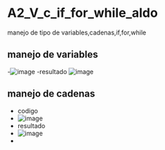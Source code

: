 # A2_V_c_if_for_while_aldo
manejo de tipo de variables,cadenas,if,for,while
## manejo de variables
-![image](https://github.com/user-attachments/assets/9bbd4f45-b74f-416d-b108-177da315d842)
-resultado
![image](https://github.com/user-attachments/assets/03cb8bfd-9283-4061-ba5a-42a666a8b64b)
## manejo de cadenas
- codigo
- ![image](https://github.com/user-attachments/assets/11c5a5b4-a42e-40e4-8b85-1c36a505e28b)
- resultado
- ![image](https://github.com/user-attachments/assets/417093a4-164f-4f3e-9bb4-05c4c49d2097)
- 
